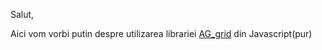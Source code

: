Salut,

Aici vom vorbi putin despre utilizarea librariei [AG_grid](https://www.ag-grid.com/javascript-data-grid/getting-started/) din Javascript(pur)


